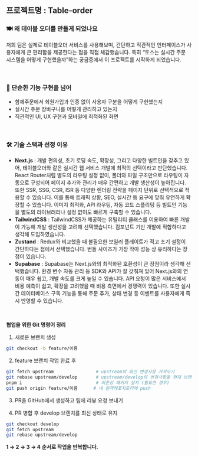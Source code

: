 ## 프로젝트명 : Table-order

### 🍽 왜 테이블 오더를 만들게 되었나요

<p>저희 팀은 실제로 테이블오더 서비스를 사용해보며, 간단하고 직관적인 인터페이스가 사용자에게 큰 편리함을 제공한다는 점을 직접 체감했습니다.   
특히 “토스는 실시간 주문 시스템을 어떻게 구현했을까”하는 궁금증에서 이 프로젝트를 시작하게 되었습니다.</p><br>

### 🥢 단순한 기능 구현을 넘어

- 함께주문에서 회원가입과 인증 없이 사용자 구분을 어떻게 구현했는지
- 실시간 주문 장바구니를 어떻게 관리하고 있는지
- 직관적인 UI, UX 구현과 모바일에 최적화된 화면
<br>

### 🛠 기술 스택과 선정 이유

- **Next.js** :  개발 편의성, 초기 로딩 속도, 확장성, 그리고 다양한 빌트인을 갖추고 있어, 테이블오더와 같은 실시간 웹 서비스 개발에 최적의 선택이라고 판단했습니다.
React Router처럼 별도의 라우팅 설정 없이, 폴더와 파일 구조만으로 라우팅이 자동으로 구성되어 페이지 추가와 관리가 매우 간편하고 개발 생산성이 높아집니다. <br> 또한 SSR, SSG, CSR, ISR 등 다양한 렌더링 전략을 페이지 단위로 선택적으로 적용할 수 있습니다. 이를 통해 트래픽 상황, SEO, 실시간 등 요구에 맞춰 유연하게 확장할 수 있습니다. 이미지 최적화, API 라우팅, 자동 코드 스플리팅 등 빌트인 기능을 별도의 라이브러리나 설정 없이도 빠르게 구축할 수 있습니다.
- **TailwindCSS** : TailwindCSS가 제공하는 유틸리티 클래스를 이용하여 빠른 개발이 가능해 개발 생산성을 고려해 선택했습니다. 컴포넌트 기반 개발에 적합하다고 생각해 도입하였습니다.
- **Zustand** : Redux와 비교했을 때 불필요한 보일러 플레이트가 적고 초기 설정이 간단하다는 점에서 선택했습니다. 번들 사이즈가 가장 작아 성능 상 유리하다는 장점이 있습니다.
- **Supabase** : Supabase는 Next.js와의 최적화된 호환성이 큰 장점이라 생각해 선택했습니다. 환경 변수 자동 관리 등 SDK와 API가 잘 갖춰져 있어 Next.js와의 연동이 매우 쉽고, 개발 속도를 크게 높일 수 있습니다. API 요청이 많은 서비스에서 비용 예측이 쉽고, 확장을 고려했을 때 비용 측면에서 경쟁력이 있습니다. 또한 실시간 데이터베이스 구독 기능을 통해 주문 추가, 상태 변경 등 이벤트를 사용자에게 즉시 반영할 수 있습니다.
<br>

**협업을 위한 Git 명령어 정리**

1. 새로운 브랜치 생성

```bash
git checkout -b feature/이름
```

2. feature 브랜치 작업 완료 후

```bash
git fetch upstream                # upstream의 최신 변경사항 가져오기
git rebase upstream/develop       # upstream/develop의 변경사항을 현재 브랜치에 rebase
pnpm i                            # 의존성 패키지 설치 (필요한 경우)
git push origin feature/이름      # 내 원격레포지토리에 push
```

3. PR을 GitHub에서 생성하고 팀에 리뷰 요청 보내기

4. PR 병합 후 develop 브랜치를 최신 상태로 유지

```bash
git checkout develop
git fetch upstream
git rebase upstream/develop

```

**1 → 2 → 3 → 4 순서로 작업을 반복합니다.**
